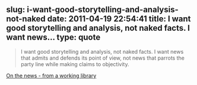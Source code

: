 slug: i-want-good-storytelling-and-analysis-not-naked
date: 2011-04-19 22:54:41
title: I want good storytelling and analysis, not naked facts. I want news...
type: quote
---

> I want good storytelling and analysis, not naked facts. I want news that admits and defends its point of view, not news that parrots the party line while making claims to objectivity.

[On the news - from a working library](http://aworkinglibrary.com/library/archives/on_the_news/)
